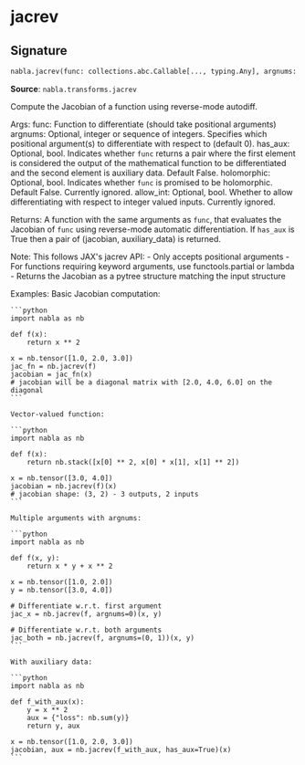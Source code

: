 # jacrev

## Signature

```python
nabla.jacrev(func: collections.abc.Callable[..., typing.Any], argnums: int | tuple[int, ...] | list[int] | None = None, has_aux: bool = False, holomorphic: bool = False, allow_int: bool = False) -> collections.abc.Callable[..., typing.Any]
```

**Source**: `nabla.transforms.jacrev`

Compute the Jacobian of a function using reverse-mode autodiff.

Args:
    func: Function to differentiate (should take positional arguments)
    argnums: Optional, integer or sequence of integers. Specifies which
        positional argument(s) to differentiate with respect to (default 0).
    has_aux: Optional, bool. Indicates whether `func` returns a pair where the
        first element is considered the output of the mathematical function to be
        differentiated and the second element is auxiliary data. Default False.
    holomorphic: Optional, bool. Indicates whether `func` is promised to be
        holomorphic. Default False. Currently ignored.
    allow_int: Optional, bool. Whether to allow differentiating with
        respect to integer valued inputs. Currently ignored.

Returns:
    A function with the same arguments as `func`, that evaluates the Jacobian of
    `func` using reverse-mode automatic differentiation. If `has_aux` is True
    then a pair of (jacobian, auxiliary_data) is returned.

Note:
    This follows JAX's jacrev API:
    - Only accepts positional arguments
    - For functions requiring keyword arguments, use functools.partial or lambda
    - Returns the Jacobian as a pytree structure matching the input structure

Examples:
    Basic Jacobian computation:

    ```python
    import nabla as nb

    def f(x):
        return x ** 2

    x = nb.tensor([1.0, 2.0, 3.0])
    jac_fn = nb.jacrev(f)
    jacobian = jac_fn(x)
    # jacobian will be a diagonal matrix with [2.0, 4.0, 6.0] on the diagonal
    ```

    Vector-valued function:

    ```python
    import nabla as nb

    def f(x):
        return nb.stack([x[0] ** 2, x[0] * x[1], x[1] ** 2])

    x = nb.tensor([3.0, 4.0])
    jacobian = nb.jacrev(f)(x)
    # jacobian shape: (3, 2) - 3 outputs, 2 inputs
    ```

    Multiple arguments with argnums:

    ```python
    import nabla as nb

    def f(x, y):
        return x * y + x ** 2

    x = nb.tensor([1.0, 2.0])
    y = nb.tensor([3.0, 4.0])
    
    # Differentiate w.r.t. first argument
    jac_x = nb.jacrev(f, argnums=0)(x, y)
    
    # Differentiate w.r.t. both arguments
    jac_both = nb.jacrev(f, argnums=(0, 1))(x, y)
    ```

    With auxiliary data:

    ```python
    import nabla as nb

    def f_with_aux(x):
        y = x ** 2
        aux = {"loss": nb.sum(y)}
        return y, aux

    x = nb.tensor([1.0, 2.0, 3.0])
    jacobian, aux = nb.jacrev(f_with_aux, has_aux=True)(x)
    ```

